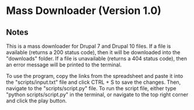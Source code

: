 # Mass Downloader (Version 1.0)

## Notes

This is a mass downloader for Drupal 7 and Drupal 10 files. If a file is available (returns a 200 status code), then it will be downloaded into the "downloads" folder. If a file is unavailable (returns a 404 status code), then an error message will be printed to the terminal.

To use the program, copy the links from the spreadsheet and paste it into the "scripts/input.txt" file and click CTRL + S to save the changes. Then, navigate to the "scripts/script.py" file. To run the script file, either type "python scripts/script.py" in the terminal, or navigate to the top right corner and click the play button. 

